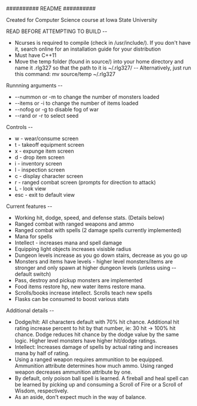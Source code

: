 ########## README ##########

Created for Computer Science course at Iowa State University

READ BEFORE ATTEMPTING TO BUILD --
 - Ncurses is required to compile (check in /usr/include/). If you don't have
   it, search online for an installation guide for your distribution
 - Must have C++11
 - Move the temp folder (found in source/) into your home directory and name
   it .rlg327 so that the path to it is ~/.rlg327/ -- Alternatively, just run
   this command: mv source/temp ~/.rlg327

Runnning arguments --
 - --nummon <number> or -m <number> to change the number of monsters loaded
 - --items <number> or -i <number> to change the number of items loaded
 - --nofog or -g to disable fog of war
 - --rand <seed> or -r <seed> to select seed

Controls --
 - w - wear/consume screen
 - t - takeoff equipment screen
 - x - expunge item screen
 - d - drop item screen
 - i - inventory screen
 - I - inspection screen
 - c - display character screen
 - r - ranged combat screen (prompts for direction to attack)
 - L - look view
 - esc - exit to default view

Current features --
 - Working hit, dodge, speed, and defense stats. (Details below)
 - Ranged combat with ranged weapons and ammo
 - Ranged combat with spells (2 damage spells currently implemented)
 - Mana for spells
 - Intellect - increases mana and spell damage
 - Equipping light objects increases visisble radius
 - Dungeon levels increase as you go down stairs, decrease as you go up
 - Monsters and items have levels - higher level monsters/items are stronger
   and only spawn at higher dungeon levels (unless using --default switch)
 - Pass, destroy and pickup monsters are implemented
 - Food items restore hp, new water items restore mana.
 - Scrolls/books increase intellect. Scrolls teach new spells
 - Flasks can be consumed to boost various stats

Additional details --
 - Dodge/hit: All characters default with 70% hit chance. Additional hit rating
   increase percent to hit by that number, ie: 30 hit -> 100% hit chance. Dodge
   reduces hit chance by the dodge value by the same logic. Higher level
   monsters have higher hit/dodge ratings.
 - Intellect: Increases damage of spells by actual rating and increases mana
   by half of rating.
 - Using a ranged weapon requires ammunition to be equipped. Ammunition
   attribute determines how much ammo. Using ranged weapon decreases ammunition
   attribute by one.
 - By default, only poison ball spell is learned. A fireball and heal spell can
   be learned by picking up and consuming a Scroll of Fire or a Scroll of
   Wisdom, respectively.
 - As an aside, don't expect much in the way of balance.
